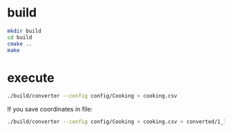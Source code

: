 # build

```bash
mkdir build
cd build
cmake ..
make
```

# execute

```bash
./build/converter --config config/Cooking < cooking.csv
```

If you save coordinates in file:

```bash
./build/converter --config config/Cooking < cooking.csv > converted/1_162.csv
```
